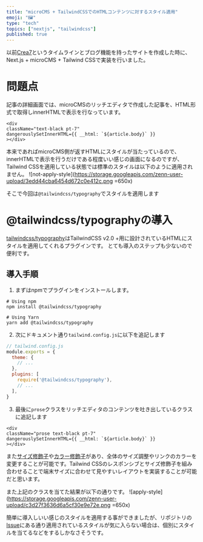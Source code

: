 ```yaml
---
title: "microCMS + TailwindCSSでのHTMLコンテンツに対するスタイル適用"
emoji: "🖼️"
type: "tech"
topics: ["nextjs", "tailwindcss"]
published: true
---
```

以前[Crea7](https://crea7dos3tos.com)というタイムラインとブログ機能を持ったサイトを作成した時に、Next.js + microCMS + Tailwind CSSで実装を行いました。
# 問題点
記事の詳細画面では、microCMSのリッチエディタで作成した記事を、HTML形式で取得しinnerHTMLで表示を行なっています。
```tsx
<div
className="text-black pt-7"
dangerouslySetInnerHTML={{ __html: `${article.body}` }}
></div>
```

本来であればmicroCMS側が返すHTMLにスタイルが当たっているので、innerHTMLで表示を行うだけである程度いい感じの画面になるのですが、Tailwind CSSを適用している状態では標準のスタイルは以下のように適用されません。
![not-apply-style](https://storage.googleapis.com/zenn-user-upload/3edd44cba6454d672c0e412c.png =650x)

そこで今回は`@tailwindcss/typography`でスタイルを適用します

# @tailwindcss/typographyの導入
[tailwindcss/typography](https://github.com/tailwindlabs/tailwindcss-typography)はTailwindCSS v2.0 +用に設計されているHTMLにスタイルを適用してくれるプラグインです。
とても導入のステップも少ないので便利です。

## 導入手順
1. まずはnpmでプラグインをインストールします。
```
# Using npm
npm install @tailwindcss/typography

# Using Yarn
yarn add @tailwindcss/typography
```
2. 次にドキュメント通り`tailwind.config.js`に以下を追記します
``` js
// tailwind.config.js
module.exports = {
  theme: {
    // ...
  },
  plugins: [
    require('@tailwindcss/typography'),
    // ...
  ],
}
```
3. 最後に`prose`クラスをリッチエディタのコンテンツを吐き出しているクラスに追記します
``` tsx
<div
className="prose text-black pt-7"
dangerouslySetInnerHTML={{ __html: `${article.body}` }}
></div>
```
また[サイズ修飾子](https://github.com/tailwindlabs/tailwindcss-typography#size-modifiers)や[カラー修飾子](https://github.com/tailwindlabs/tailwindcss-typography#color-modifiers)があり、全体のサイズ調整やリンクのカラーを変更することが可能です。Tailwind CSSのレスポンシブとサイズ修飾子を組み合わせることで端末サイズに合わせて見やすいレイアウトを実装することが可能だと思います。

また上記のクラスを当てた結果が以下の通りです。
![apply-style](https://storage.googleapis.com/zenn-user-upload/c3d27f3636d6a5cf30e9e72e.png =650x)


簡単に導入しいい感じのスタイルを適用する事ができましたが、リポジトリの[Issue](https://github.com/tailwindlabs/tailwindcss-typography/issues)にある通り適用されているスタイルが気に入らない場合は、個別にスタイルを当てるなどをするしかなさそうです。
